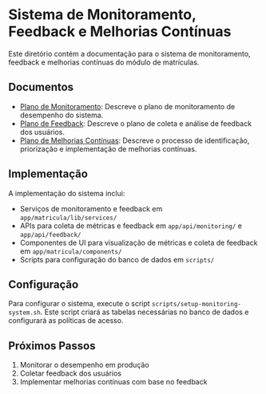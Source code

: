 # Sistema de Monitoramento, Feedback e Melhorias Contínuas

Este diretório contém a documentação para o sistema de monitoramento, feedback e melhorias contínuas do módulo de matrículas.

## Documentos

- [Plano de Monitoramento](plano-monitoramento.md): Descreve o plano de monitoramento de desempenho do sistema.
- [Plano de Feedback](plano-feedback.md): Descreve o plano de coleta e análise de feedback dos usuários.
- [Plano de Melhorias Contínuas](plano-melhorias-continuas.md): Descreve o processo de identificação, priorização e implementação de melhorias contínuas.

## Implementação

A implementação do sistema inclui:

- Serviços de monitoramento e feedback em `app/matricula/lib/services/`
- APIs para coleta de métricas e feedback em `app/api/monitoring/` e `app/api/feedback/`
- Componentes de UI para visualização de métricas e coleta de feedback em `app/matricula/components/`
- Scripts para configuração do banco de dados em `scripts/`

## Configuração

Para configurar o sistema, execute o script `scripts/setup-monitoring-system.sh`. Este script criará as tabelas necessárias no banco de dados e configurará as políticas de acesso.

## Próximos Passos

1. Monitorar o desempenho em produção
2. Coletar feedback dos usuários
3. Implementar melhorias contínuas com base no feedback
